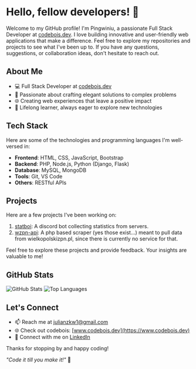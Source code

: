 # Hello, fellow developers! 👋

Welcome to my GitHub profile! I'm Pingwiniu, a passionate Full Stack Developer at [codebois.dev](https://www.codebois.dev). I love building innovative and user-friendly web applications that make a difference. Feel free to explore my repositories and projects to see what I've been up to. If you have any questions, suggestions, or collaboration ideas, don't hesitate to reach out.

## About Me

- 💻 Full Stack Developer at [codebois.dev](https://www.codebois.dev)
- 🚀 Passionate about crafting elegant solutions to complex problems
- 🌐 Creating web experiences that leave a positive impact
- 🌱 Lifelong learner, always eager to explore new technologies

## Tech Stack

Here are some of the technologies and programming languages I'm well-versed in:

- **Frontend**: HTML, CSS, JavaScript, Bootstrap
- **Backend**: PHP, Node.js, Python (Django, Flask)
- **Database**: MySQL, MongoDB
- **Tools**: Git, VS Code
- **Others**: RESTful APIs

## Projects

Here are a few projects I've been working on:

1. [statboi](https://statboi.xyz): A discord bot collecting statistics from servers.
2. [wzpn-api](https://github.com/pingwiniu/wzpn-api): A php based scraper (yes those exist...) meant to pull data from wielkopolskizpn.pl, since there is currently no service for that.

Feel free to explore these projects and provide feedback. Your insights are valuable to me!

## GitHub Stats

![GitHub Stats](https://github-readme-stats.vercel.app/api?username=pingwiniu&show_icons=true&count_private=true)
![Top Languages](https://github-readme-stats.vercel.app/api/top-langs/?username=pingwiniu&layout=compact)


## Let's Connect

- 📫 Reach me at [julianzkw1@gmail.com](mailto:julianzkw1@gmail.com)
- 🌐 Check out codebois: [www.codebois.dev](https://www.codebois.dev)
- 💼 Connect with me on [LinkedIn](https://www.linkedin.com/in/julian-zientkowski/)

Thanks for stopping by and happy coding!

_"Code it till you make it!"_ 🚀
